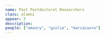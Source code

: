 ```yaml
---
name: Past Postdoctoral Researchers
class: alumni
appear: 3
description: 
people: ["amaury", "giulia", "mariaLaura"]
---
```

